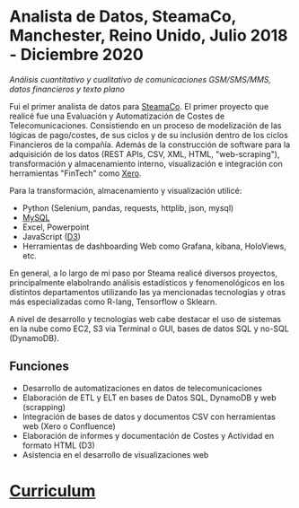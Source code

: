 # **Analista de Datos, SteamaCo, Manchester, Reino Unido, Julio 2018 - Diciembre 2020**

*Análisis cuantitativo y cualitativo de comunicaciones GSM/SMS/MMS, datos financieros y texto plano*

Fui el primer analista de datos para [SteamaCo](https://steama.co/). El primer proyecto que realicé fue una Evaluación y Automatización de Costes de Telecomunicaciones. Consistiendo en un proceso de modelización de las lógicas de pago/costes, de sus ciclos y de su inclusión dentro de los ciclos Financieros de la compañí­a. Además de la  construcción de software para la adquisición de los datos (REST APIs, CSV, XML, HTML, "web-scraping"), transformación y almacenamiento interno, visualización e integración con herramientas "FinTech"  como [Xero](https://www.xero.com/). 

Para la transformación, almacenamiento y visualización  utilicé:

- Python (Selenium, pandas, requests, httplib, json, mysql)
- [MySQL](https://www.mysql.com/)
- Excel, Powerpoint 
- JavaScript ([D3](https://d3js.org/))
- Herramientas de dashboarding Web como Grafana, kibana,   HoloViews, etc.

En general, a lo largo de mi paso por Steama realicé diversos proyectos, principalmente elabolrando análisis estadí­sticos y fenomenológicos en los distintos departamentos utilizando las ya mencionadas tecnologí­as y otras más especializadas como R-lang, Tensorflow o Sklearn.

A nivel de desarrollo y tecnologí­as web cabe destacar el uso de sistemas en la nube como EC2, S3 via Terminal o GUI, bases de datos SQL y no-SQL  (DynamoDB). 


## Funciones

- Desarrollo de automatizaciones en datos de telecomunicaciones
- Elaboración de ETL y ELT en bases de Datos SQL, DynamoDB y web (scrapping)
- Integración de bases de datos y documentos CSV con herramientas web (Xero o Confluence)
- Elaboración de informes y documentación de Costes y Actividad en formato HTML (D3)
- Asistencia en el desarrollo de visualizaciones web

# [Curriculum](https://github.com/deltafordavi/CV)
